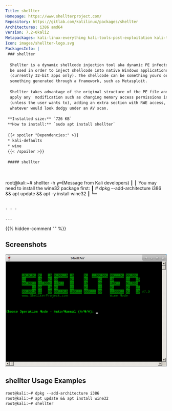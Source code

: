 ```yaml
---
Title: shellter
Homepage: https://www.shellterproject.com/
Repository: https://gitlab.com/kalilinux/packages/shellter
Architectures: i386 amd64
Version: 7.2-0kali2
Metapackages: kali-linux-everything kali-tools-post-exploitation kali-tools-windows-resources 
Icon: images/shellter-logo.svg
PackagesInfo: |
 ### shellter
 
  Shellter is a dynamic shellcode injection tool aka dynamic PE infector. It can
  be used in order to inject shellcode into native Windows applications
  (currently 32-bit apps only). The shellcode can be something yours or
  something generated through a framework, such as Metasploit.
   
  Shellter takes advantage of the original structure of the PE file and doesn't
  apply any  modification such as changing memory access permissions in sections
  (unless the user wants to), adding an extra section with RWE access, and
  whatever would look dodgy under an AV scan.
 
 **Installed size:** `726 KB`  
 **How to install:** `sudo apt install shellter`  
 
 {{< spoiler "Dependencies:" >}}
 * kali-defaults 
 * wine
 {{< /spoiler >}}
 
 ##### shellter
 
 
 ```
 root@kali:~# shellter -h
 ┏━(Message from Kali developers)
 ┃
 ┃ You may need to install the wine32 package first:
 ┃  # dpkg --add-architecture i386 && apt update && apt -y install wine32
 ┃
 ┗━
 ```
 
 - - -
 
---
```

{{% hidden-comment "<!--Do not edit anything above this line-->" %}}

## Screenshots

![shellter](images/shellter.png)

## shellter Usage Examples

```
root@kali:~# dpkg --add-architecture i386
root@kali:~# apt update && apt install wine32
root@kali:~# shellter
```
